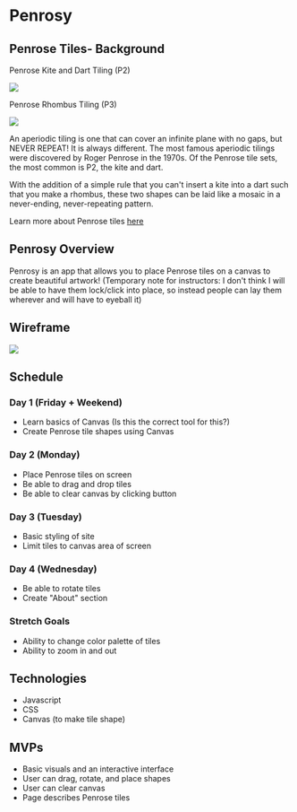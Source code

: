 # Penrosy



## Penrose Tiles- Background


Penrose Kite and Dart Tiling (P2)  


<img src="https://www.math.uni-bielefeld.de/~gaehler/tilings/kitedart.gif">



Penrose Rhombus Tiling (P3)  


<img src="https://i.ytimg.com/vi/KuXxly7-k1Q/maxresdefault.jpg">





An aperiodic tiling is one that can cover an infinite plane with no gaps, but NEVER REPEAT! It is always different. 
The most famous aperiodic tilings were discovered by Roger Penrose in the 1970s. 
Of the Penrose tile sets, the most common is P2, the kite and dart. 

With the addition of a simple rule that you can't insert a kite into a dart such that you make a rhombus, 
these two shapes can be laid like a mosaic in a never-ending, never-repeating pattern. 

Learn more about Penrose tiles [here](http://nautil.us/issue/13/symmetry/impossible-cookware-and-other-triumphs-of-the-penrose-tile)

## Penrosy Overview

Penrosy is an app that allows you to place Penrose tiles on a canvas to create beautiful artwork! 
(Temporary note for instructors: I don't think I will be able to have them lock/click into place, so instead 
people can lay them wherever and will have to eyeball it)

## Wireframe

<img src="https://i.imgur.com/u9PdWmS.png"  />

## Schedule 

### Day 1 (Friday + Weekend)

  - Learn basics of Canvas (Is this the correct tool for this?)
  - Create Penrose tile shapes using Canvas

### Day 2 (Monday)

  - Place Penrose tiles on screen 
  - Be able to drag and drop tiles 
  - Be able to clear canvas by clicking button
  
### Day 3 (Tuesday)

  - Basic styling of site 
  - Limit tiles to canvas area of screen

### Day 4 (Wednesday)

  - Be able to rotate tiles
  - Create "About" section 
  
### Stretch Goals 

  - Ability to change color palette of tiles
  - Ability to zoom in and out
  

## Technologies

  - Javascript 
  - CSS 
  - Canvas (to make tile shape) 
  
 ## MVPs 
 
   - Basic visuals and an interactive interface
   - User can drag, rotate, and place shapes
   - User can clear canvas
   - Page describes Penrose tiles 
   
 


